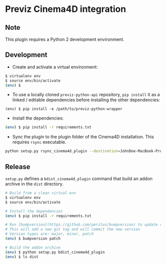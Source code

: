 Previz Cinema4D integration
===========================

Note
----

This plugin requires a Python 2 development environment.


Development
-----------

* Create and activate a virtual environment:
``` sh
$ virtualenv env
$ source env/bin/activate
(env) $
```
* To use a locally cloned `previz-python-api` repository, `pip install` it as a linked / editable dependencies before installing the other dependencies:
```
(env) $ pip install -e /path/to/previz-python-wrapper
```
* Install the dependencies:
``` sh
(env) $ pip install -r requirements.txt
```
* Sync the plugin to the plugin folder of the Cinema4D installation. This requires `rsync` executable.
``` sh
python setup.py rsync_cinema4d_plugin --destination=JohnDoe-MacBook-Pro.local:/Users/john/Library/Preferences/MAXON/CINEMA4D/plugins
```


Release
-------

`setup.py` defines a `bdist_cinema4d_plugin` command that build an addon archive in the `dist` directory.

```sh
# Build from a clean virtual env
$ virtualenv env
$ source env/bin/activate

# Install the dependencies
(env) $ pip install -r requirements.txt

# Run [bumpversion](https://github.com/peritus/bumpversion) to update release version
# This will add a new git tag and will commit the new version
# Version types are: major, minor, patch
(env) $ bumpversion patch

# Build the addon archive
(env) $ python setup.py bdist_cinema4d_plugin
(env) $ ls dist
